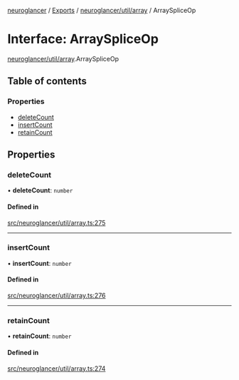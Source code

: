[neuroglancer](../README.md) / [Exports](../modules.md) / [neuroglancer/util/array](../modules/neuroglancer_util_array.md) / ArraySpliceOp

# Interface: ArraySpliceOp

[neuroglancer/util/array](../modules/neuroglancer_util_array.md).ArraySpliceOp

## Table of contents

### Properties

- [deleteCount](neuroglancer_util_array.ArraySpliceOp.md#deletecount)
- [insertCount](neuroglancer_util_array.ArraySpliceOp.md#insertcount)
- [retainCount](neuroglancer_util_array.ArraySpliceOp.md#retaincount)

## Properties

### deleteCount

• **deleteCount**: `number`

#### Defined in

[src/neuroglancer/util/array.ts:275](https://github.com/ActiveBrainAtlas2/neuroglancer/blob/91617476/src/neuroglancer/util/array.ts#L275)

___

### insertCount

• **insertCount**: `number`

#### Defined in

[src/neuroglancer/util/array.ts:276](https://github.com/ActiveBrainAtlas2/neuroglancer/blob/91617476/src/neuroglancer/util/array.ts#L276)

___

### retainCount

• **retainCount**: `number`

#### Defined in

[src/neuroglancer/util/array.ts:274](https://github.com/ActiveBrainAtlas2/neuroglancer/blob/91617476/src/neuroglancer/util/array.ts#L274)
